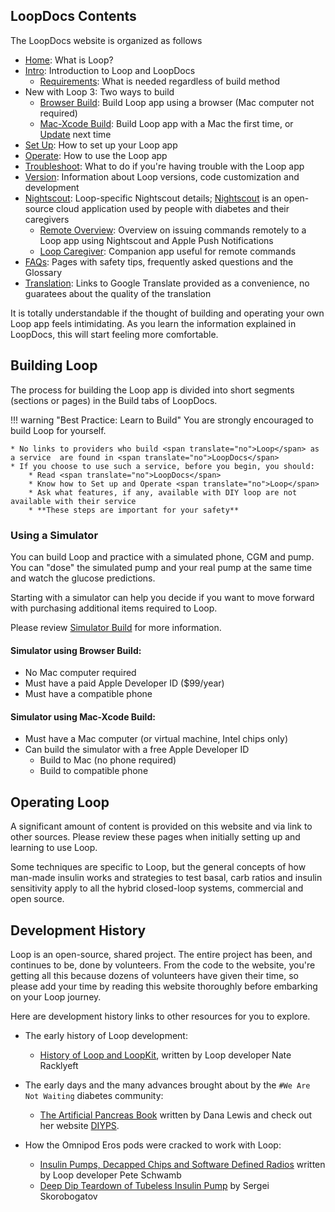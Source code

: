 ## <span translate="no">LoopDocs</span> Contents

The <span translate="no">LoopDocs</span> website is organized as follows

* [Home](../index.md): What is <span translate="no">Loop</span>?
* [Intro](overview-intro.md): Introduction to <span translate="no">Loop</span> and <span translate="no">LoopDocs</span>
    * [Requirements](requirements.md): What is needed regardless of build method
* New with <span translate="no">Loop</span> 3: Two ways to build
    * [Browser Build](../gh-actions/gh-overview.md): Build <span translate="no">Loop</span> app using a browser (Mac computer not required)
    * [Mac-Xcode Build](../build/overview.md): Build <span translate="no">Loop</span> app with a Mac the first time, or [Update](../build/updating.md) next time
* [Set Up](../operation/overview.md): How to set up your <span translate="no">Loop</span> app
* [Operate](../operation/loop/open-loop.md): How to use the <span translate="no">Loop</span> app
* [Troubleshoot](../troubleshooting/overview.md): What to do if you're having trouble with the <span translate="no">Loop</span> app
* [Version](../version/overview-version.md): Information about <span translate="no">Loop</span> versions, code customization and development
* [<span translate="no">Nightscout</span>](../nightscout/overview.md): <span translate="no">Loop</span>-specific <span translate="no">Nightscout</span> details; [<span translate="no">Nightscout</span>](https://nightscout.github.io/) is an open-source cloud application used by people with diabetes and their caregivers
    * [Remote Overview](../nightscout/remote-overview.md): Overview on issuing commands remotely to a <span translate="no">Loop</span> app using <span translate="no">Nightscout</span> and Apple Push Notifications
    * [Loop Caregiver](../nightscout/loop-caregiver.md): Companion app useful for remote commands
* [FAQs](../faqs/overview-faqs.md): Pages with safety tips, frequently asked questions and the Glossary
* [Translation](../translate.md): Links to Google Translate provided as a convenience, no guaratees about the quality of the translation

It is totally understandable if the thought of building and operating your own <span translate="no">Loop</span> app feels intimidating. As you learn the information explained in <span translate="no">LoopDocs</span>, this will start feeling more comfortable.


## Building <span translate="no">Loop</span>

The process for building the <span translate="no">Loop</span> app is divided into short segments (sections or pages) in the Build tabs of <span translate="no">LoopDocs</span>.

!!! warning "Best Practice: Learn to Build"
    You are strongly encouraged to build <span translate="no">Loop</span> for yourself.

    * No links to providers who build <span translate="no">Loop</span> as a service  are found in <span translate="no">LoopDocs</span>
    * If you choose to use such a service, before you begin, you should:
        * Read <span translate="no">LoopDocs</span>
        * Know how to Set up and Operate <span translate="no">Loop</span>
        * Ask what features, if any, available with DIY loop are not available with their service
        * **These steps are important for your safety**

### Using a Simulator

You can build <span translate="no">Loop</span> and practice with a simulated phone, CGM and  pump. You can "dose" the simulated pump and your real pump at the same time and watch the glucose predictions.

Starting with a simulator can help you decide if you want to move forward with purchasing additional items required to <span translate="no">Loop</span>.

Please review [Simulator Build](../version/simulator.md) for more information.

#### Simulator using Browser Build:

* No Mac computer required
* Must have a paid Apple Developer ID ($99/year)
* Must have a compatible phone

#### Simulator using Mac-Xcode Build:

* Must have a Mac computer (or virtual machine, Intel chips only)
* Can build the simulator with a free Apple Developer ID
    * Build to Mac (no phone required)
    * Build to compatible phone

## Operating <span translate="no">Loop</span>

A significant amount of content is provided on this website and via link to other sources. Please review these pages when initially setting up and learning to use <span translate="no">Loop</span>.

Some techniques are specific to <span translate="no">Loop</span>, but the general concepts of how man-made insulin works and strategies to test basal, carb ratios and insulin sensitivity apply to all the hybrid closed-loop systems, commercial and open source.

## Development History

<span translate="no">Loop</span> is an open-source, shared project. The entire project has been, and continues to be, done by volunteers. From the code to the website, you're getting all this because dozens of volunteers have given their time, so please add your time by reading this website thoroughly before embarking on your <span translate="no">Loop</span> journey.

Here are development history links to other resources for you to explore.

* The early history of <span translate="no">Loop</span> development:
    * [History of <span translate="no">Loop</span> and <span translate="no">LoopKit</span>](https://medium.com/@loudnate/the-history-of-loop-and-loopkit-59b3caf13805), written by <span translate="no">Loop</span> developer Nate Racklyeft

* The early days and the many advances brought about by the `#We Are Not Waiting` diabetes community:
    * [The Artificial Pancreas Book](https://www.artificialpancreasbook.com/) written by Dana Lewis and check out her website [DIYPS](https://diyps.org).

* How the Omnipod Eros pods were cracked to work with <span translate="no">Loop</span>:
    * [Insulin Pumps, Decapped Chips and Software Defined Radios](https://medium.com/@ps2) written by <span translate="no">Loop</span> developer Pete Schwamb
    * [Deep Dip Teardown of Tubeless Insulin Pump](https://arxiv.org/ftp/arxiv/papers/1709/1709.06026.pdf) by Sergei Skorobogatov

